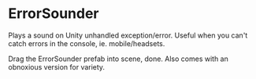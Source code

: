 # ErrorSounder
Plays a sound on Unity unhandled exception/error. Useful when you can't catch errors in the console, ie. mobile/headsets.

Drag the ErrorSounder prefab into scene, done. Also comes with an obnoxious version for variety.
